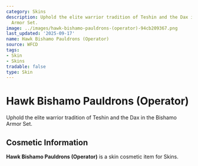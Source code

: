 ```yaml
---
category: Skins
description: Uphold the elite warrior tradition of Teshin and the Dax in the Bishamo
  Armor Set.
image: ../images/hawk-bishamo-pauldrons-(operator)-94cb209367.png
last_updated: '2025-09-17'
name: Hawk Bishamo Pauldrons (Operator)
source: WFCD
tags:
- Skin
- Skins
tradable: false
type: Skin
---
```


# Hawk Bishamo Pauldrons (Operator)

Uphold the elite warrior tradition of Teshin and the Dax in the Bishamo Armor Set.

## Cosmetic Information

**Hawk Bishamo Pauldrons (Operator)** is a skin cosmetic item for Skins.

